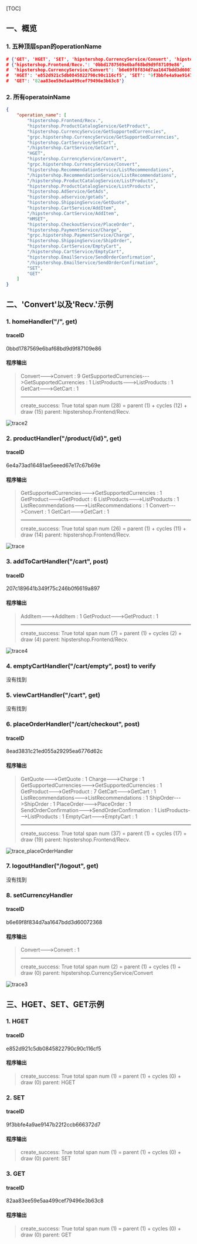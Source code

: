 [TOC]




## 一、概览

### 1. 五种顶层span的operationName

```json
# {'GET', 'HGET', 'SET', 'hipstershop.CurrencyService/Convert', 'hipstershop.Frontend/Recv.'}
# {'hipstershop.Frontend/Recv.': '0bbd1787569e6baf68bd9d9f87109e86',
#  'hipstershop.CurrencyService/Convert': 'b6e69f8f834d7aa1647bdd3d60072368',
#  'HGET': 'e852d921c5db0845822790c90c116cf5', 'SET': '9f3bbfe4a9ae9147b22f2ccb666372d7',
#  'GET': '82aa83ee59e5aa499cef79496e3b63c8'}
```

### 2. 所有operatoinName

```json
{
    "operation_name": [
        "hipstershop.Frontend/Recv.",
        "hipstershop.ProductCatalogService/GetProduct",
        "hipstershop.CurrencyService/GetSupportedCurrencies",
        "grpc.hipstershop.CurrencyService/GetSupportedCurrencies",
        "hipstershop.CartService/GetCart",
        "/hipstershop.CartService/GetCart",
        "HGET",
        "hipstershop.CurrencyService/Convert",
        "grpc.hipstershop.CurrencyService/Convert",
        "hipstershop.RecommendationService/ListRecommendations",
        "/hipstershop.RecommendationService/ListRecommendations",
        "/hipstershop.ProductCatalogService/ListProducts",
        "hipstershop.ProductCatalogService/ListProducts",
        "hipstershop.AdService/GetAds",
        "hipstershop.adservice/getads",
        "hipstershop.ShippingService/GetQuote",
        "hipstershop.CartService/AddItem",
        "/hipstershop.CartService/AddItem",
        "HMSET",
        "hipstershop.CheckoutService/PlaceOrder",
        "hipstershop.PaymentService/Charge",
        "grpc.hipstershop.PaymentService/Charge",
        "hipstershop.ShippingService/ShipOrder",
        "hipstershop.CartService/EmptyCart",
        "/hipstershop.CartService/EmptyCart",
        "hipstershop.EmailService/SendOrderConfirmation",
        "/hipstershop.EmailService/SendOrderConfirmation",
        "SET",
        "GET"
    ]
}
```



## 二、'Convert'以及'Recv.'示例

### 1. homeHandler("/", get)

#### traceID

0bbd1787569e6baf68bd9d9f87109e86

#### 程序输出

> Convert--->Convert : 9
> GetSupportedCurrencies--->GetSupportedCurrencies : 1
> ListProducts--->ListProducts : 1
> GetCart--->GetCart : 1
>
> ******
> create_success: True
> total span num (28) = parent (1) + cycles (12) + draw (15)
> parent: hipstershop.Frontend/Recv.

![trace2](./pic/trace_homeHandler.png)

### 2. productHandler("/product/{id}", get)

#### traceID

6e4a73ad16481ae5eeed67e17c67b69e

#### 程序输出

> GetSupportedCurrencies--->GetSupportedCurrencies : 1
> GetProduct--->GetProduct : 6
> ListProducts--->ListProducts : 1
> ListRecommendations--->ListRecommendations : 1
> Convert--->Convert : 1
> GetCart--->GetCart : 1
>
> ******
> create_success: True
> total span num (26) = parent (1) + cycles (11) + draw (14)
> parent: hipstershop.Frontend/Recv.

![trace](./pic/trace_productHandler.png)

### 3. addToCartHandler("/cart", post)

#### traceID

207c189641b349f75c246b0f6619a897

#### 程序输出

> AddItem--->AddItem : 1
> GetProduct--->GetProduct : 1
> ******
> create_success: True
> total span num (7) = parent (1) + cycles (2) + draw (4)
> parent: hipstershop.Frontend/Recv.

![trace4](./pic/trace_addToCartHandler.png)

### 4. emptyCartHandler("/cart/empty", post) to verify

没有找到

### 5. viewCartHandler("/cart", get)

没有找到 

### 6. placeOrderHandler("/cart/checkout", post)

####  traceID

8ead3831c21ed055a29295ea6776d62c

#### 程序输出

> GetQuote--->GetQuote : 1
> Charge--->Charge : 1
> GetSupportedCurrencies--->GetSupportedCurrencies : 1
> GetProduct--->GetProduct : 7
> GetCart--->GetCart : 1
> ListRecommendations--->ListRecommendations : 1
> ShipOrder--->ShipOrder : 1
> PlaceOrder--->PlaceOrder : 1
> SendOrderConfirmation--->SendOrderConfirmation : 1
> ListProducts--->ListProducts : 1
> EmptyCart--->EmptyCart : 1
>
> ******
>
> create_success: True
> total span num (37) = parent (1) + cycles (17) + draw (19)
> parent: hipstershop.Frontend/Recv.

![trace_placeOrderHandler](./pic/trace_placeOrderHandler.png)

### 7. logoutHandler("/logout", get)

没有找到



### 8. setCurrencyHandler

#### traceID

b6e69f8f834d7aa1647bdd3d60072368

#### 程序输出

> Convert--->Convert : 1
> ******
> create_success: True
> total span num (2) = parent (1) + cycles (1) + draw (0)
> parent: hipstershop.CurrencyService/Convert

![trace3](./pic/trace_setCurrencyHandler.png)

## 三、HGET、SET、GET示例

### 1. HGET

#### traceID

e852d921c5db0845822790c90c116cf5

#### 程序输出

>create_success: True
>total span num (1) = parent (1) + cycles (0) + draw (0)
>parent: HGET

### 2. SET

#### traceID

9f3bbfe4a9ae9147b22f2ccb666372d7

#### 程序输出

>create_success: True
>total span num (1) = parent (1) + cycles (0) + draw (0)
>parent: SET

### 3. GET

#### traceID

82aa83ee59e5aa499cef79496e3b63c8

#### 程序输出

>create_success: True
>total span num (1) = parent (1) + cycles (0) + draw (0)
>parent: GET

